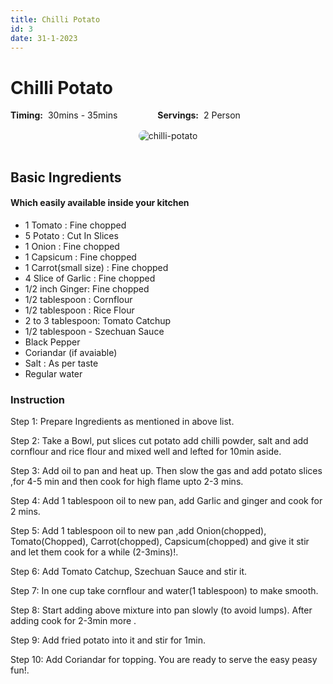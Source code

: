 ```yaml
---
title: Chilli Potato
id: 3
date: 31-1-2023
---
```


# Chilli Potato

<div style="display:flex ; gap:4rem ;">
    <div  style='display: flex;
    align-items: center;
    gap: 0.5rem;'> 
        <div style="font-weight:700">Timing:</div>30mins - 35mins
    </div> 
    <div style='display: flex;
    align-items: center;
    gap: 0.5rem;'>
        <div style="font-weight:700">Servings:</div> 2 Person
    </div>
</div>

<div style="text-align:center ; padding:1rem 0rem">
<img src='https://geekrobocook.com/wp-content/uploads/2021/04/Honey-chilli-potato.jpg' style="max-width: 80%;border-radius: 1rem" alt='chilli-potato' />
</div>

## Basic Ingredients

#### Which easily available inside your kitchen

- 1 Tomato : Fine chopped
- 5 Potato : Cut In Slices
- 1 Onion : Fine chopped
- 1 Capsicum : Fine chopped
- 1 Carrot(small size) : Fine chopped
- 4 Slice of Garlic : Fine chopped
- 1/2 inch Ginger: Fine chopped
- 1/2 tablespoon : Cornflour
- 1/2 tablespoon : Rice Flour
- 2 to 3 tablespoon: Tomato Catchup
- 1/2 tablespoon - Szechuan Sauce
- Black Pepper
- Coriandar (if avaiable)
- Salt : As per taste
- Regular water

### Instruction

Step 1: Prepare Ingredients as mentioned in above list.

Step 2: Take a Bowl, put slices cut potato add chilli powder, salt and add cornflour and rice flour and mixed well and lefted for 10min
aside.

Step 3: Add oil to pan and heat up. Then slow the gas and add potato slices ,for 4-5 min and then cook for high flame upto 2-3 mins.

Step 4: Add 1 tablespoon oil to new pan, add Garlic and ginger and cook for 2 mins.

Step 5: Add 1 tablespoon oil to new pan ,add Onion(chopped), Tomato(Chopped), Carrot(chopped), Capsicum(chopped) and give it stir and let
them cook for a while (2-3mins)!.

Step 6: Add Tomato Catchup, Szechuan Sauce and stir it.

Step 7: In one cup take cornflour and water(1 tablespoon) to make smooth.

Step 8: Start adding above mixture into pan slowly (to avoid lumps). After adding cook for 2-3min more .

Step 9: Add fried potato into it and stir for 1min.

Step 10: Add Coriandar for topping. You are ready to serve the easy peasy fun!.
